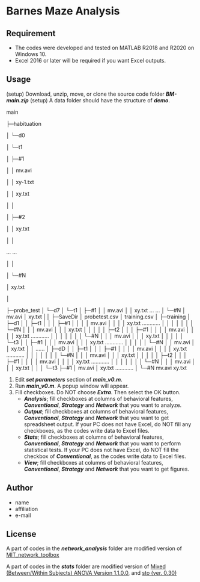 # Barnes Maze Analysis

## Requirement
* The codes were developed and tested on MATLAB R2018 and R2020 on Windows 10.
* Excel 2016 or later will be required if you want Excel outputs.


## Usage
(setup) Download, unzip, move, or clone the source code folder ***BM-main.zip***
(setup) A data folder should have the structure of ***demo***.

main

├─habituation

│  └─d0

│      └─t1

│          ├─#1

│          │      mv.avi

│          │      xy-1.txt

│          │      xy.txt

│          │

│          ├─#2

│          │      xy.txt

│          │

...        ...

│          │

│          └─#N

│                 xy.txt

│

├─probe_test
│  └─d7
│      └─t1
│          ├─#1
│          │      mv.avi
│          │      xy.txt
...        ...
│          └─#N
│                 mv.avi
│                 xy.txt
││
├─SaveDir
│      probetest.csv
│      training.csv
│
├─training
│  ├─d1
│  │  ├─t1
│  │  │  ├─#1
│  │  │  │       mv.avi
│  │  │  │       xy.txt
............
│  │  │  │
│  │  │  └─#N
│  │  │          mv.avi
│  │  │          xy.txt
│  │  │
│  │  ├─t2
│  │  │  ├─#1
│  │  │  │       mv.avi
│  │  │  │       xy.txt
............
│  │  │  │
│  │  │  └─#N
│  │  │          mv.avi
│  │  │          xy.txt
│  │  │
│  │  └─t3
│  │      ├─#1
│  │      │      mv.avi
│  │      │      xy.txt
............
│  │      │
│  │      └─#N
│  │             mv.avi
│  │             xy.txt
│  │
......
│  ├─dD
│  │  ├─t1
│  │  │  ├─#1
│  │  │  │       mv.avi
│  │  │  │       xy.txt
............
│  │  │  │
│  │  │  └─#N
│  │  │          mv.avi
│  │  │          xy.txt
│  │  │
│  │  ├─t2
│  │  │  ├─#1
│  │  │  │       mv.avi
│  │  │  │       xy.txt
............
│  │  │  │
│  │  │  └─#N
│  │  │          mv.avi
│  │  │          xy.txt
│  │  │
      └─t3
          ├─#1
          │      mv.avi
          │      xy.txt
............
          │
          └─#N
                 mv.avi
                 xy.txt



1. Edit ***set parameters*** section of ***main_v0.m***.
2. Run ***main_v0.m***. A popup window will appear.
3. Fill checkboxes. Do NOT choose ***Extra***. Then select the OK button.
    * ***Analysis***; fill checkboxes at columns of behavioral features, ***Conventional***, ***Strategy*** and ***Network*** that you want to analyze.
    * ***Output***; fill checkboxes at columns of behavioral features, ***Conventional***, ***Strategy*** and ***Network*** that you want to get spreadsheet output. If your PC does not have Excel, do NOT fill any checkboxes, as the codes write data to Excel files.
    * ***Stats***; fill checkboxes at columns of behavioral features, ***Conventional***, ***Strategy*** and ***Network*** that you want to perform statistical tests. If your PC does not have Excel, do NOT fill the checkbox of ***Conventional***, as the codes write data to Excel files.
    * ***View***; fill checkboxes at columns of behavioral features, ***Conventional***, ***Strategy*** and ***Network*** that you want to get figures.

 
## Author

* name
* affiliation
* e-mail
 
## License
A part of codes in the ***network_analysis*** folder are modified version of [MIT_network_toolbox](https://github.com/cliffordlab/MIT_network_toolbox.git)

A part of codes in the ***stats*** folder are modified version of [Mixed (Between/Within Subjects) ANOVA Version 1.1.0.0](https://uk.mathworks.com/matlabcentral/fileexchange/27080-mixed-between-within-subjects-anova), and [sto (ver. 0.30)](https://rnpsychology.org/sto/)
